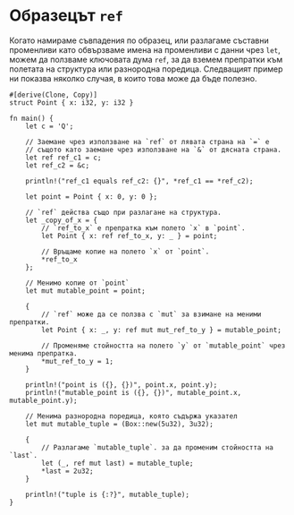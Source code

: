 # Образецът `ref`

Когато намираме съвпадения по образец, или разлагаме съставни променливи като
обвързваме имена на променливи с данни чрез `let`, можем да ползваме ключовата
дума `ref`, за да вземем препратки към полетата на структура или разнородна
поредица. Следващият пример ни показва няколко случая, в които това може да бъде
полезно. 

```rust,editable
#[derive(Clone, Copy)]
struct Point { x: i32, y: i32 }

fn main() {
    let c = 'Q';

    // Заемане чрез използване на `ref` от лявата страна на `=` е
    // същото като заемане чрез използване на `&` от дясната страна.
    let ref ref_c1 = c;
    let ref_c2 = &c;

    println!("ref_c1 equals ref_c2: {}", *ref_c1 == *ref_c2);

    let point = Point { x: 0, y: 0 };

    // `ref` действа също при разлагане на структура.
    let _copy_of_x = {
        // `ref_to_x` е препратка към полето `x` в `point`.
        let Point { x: ref ref_to_x, y: _ } = point;

        // Връщаме копие на полето `x` от `point`.
        *ref_to_x
    };

    // Менимо копие от `point`
    let mut mutable_point = point;

    {
        // `ref` може да се ползва с `mut` за взимане на меними препратки.
        let Point { x: _, y: ref mut mut_ref_to_y } = mutable_point;

        // Променяме стойността на полето `y` от `mutable_point` чрез менима препратка.
        *mut_ref_to_y = 1;
    }

    println!("point is ({}, {})", point.x, point.y);
    println!("mutable_point is ({}, {})", mutable_point.x, mutable_point.y);

    // Менима разнородна поредица, която съдържа указател
    let mut mutable_tuple = (Box::new(5u32), 3u32);
    
    {
        // Разлагаме `mutable_tuple`. за да променим стойността на `last`.
        let (_, ref mut last) = mutable_tuple;
        *last = 2u32;
    }
    
    println!("tuple is {:?}", mutable_tuple);
}
```
